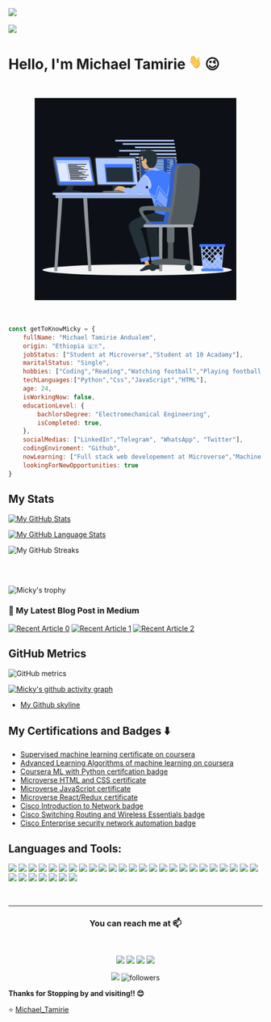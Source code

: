 ![](https://komarev.com/ghpvc/?username=Micky373)

<img src="https://img.shields.io/badge/Michael%20Tamirie-is%20Available for a Remote Work-greenyellow" />

<h1>Hello, I'm Michael Tamirie <img  src="https://raw.githubusercontent.com/ABSphreak/ABSphreak/master/gifs/Hi.gif" width="25px" height = "30px"> 😉</h1>

<br>

<p align = "center"><img src="./animation_500_kxa883sd.gif" alt="Michael Tamirie" width = "400px" height = "400px"/></p>

<br>

``` JavaScript
const getToKnowMicky = {
    fullName: "Michael Tamirie Andualem",
    origin: "Ethiopia 🇪🇹",
    jobStatus: ["Student at Microverse","Student at 10 Acadamy"],
    maritalStatus: "Single",
    hobbies: ["Coding","Reading","Watching football","Playing football games","Solving puzzles"],
    techLanguages:["Python","Css","JavaScript","HTML"],
    age: 24,
    isWorkingNow: false,
    educationLevel: {
        bachlorsDegree: "Electromechanical Engineering",
        isCompleted: true,
    },
    socialMedias: ["LinkedIn","Telegram", "WhatsApp", "Twitter"],
    codingEnviroment: "Github",
    nowLearning: ["Full stack web developement at Microverse","Machine learning ,Artificial intelligence (AI) and WEB3 at 10Acadamy"],
    lookingForNewOpportunities: true    
}

 ```
 
 ## My Stats

[![My GitHub Stats](https://github-readme-stats.vercel.app/api/?username=Micky373&count_private=true&theme=buefy&showicons=true)](https://github-readme-stats.vercel.app/api/?username=Micky373&count_private=true&theme=buefy&showicons=true)

[![My GitHub Language Stats](https://github-readme-stats.vercel.app/api/top-langs/?username=Micky373&langs_count=5&theme=buefy)](https://github-readme-stats.vercel.app/api/top-langs/?username=Micky373&langs_count=5&theme=buefy)

![My GitHub Streaks](https://github-readme-streak-stats.herokuapp.com/?user=Micky373&)

<br />
<br />

![Micky's trophy](https://github-profile-trophy.vercel.app/?username=Micky373&theme=nord&column=7&margin-w=10&margin-h=15)

### 📝 My Latest Blog Post in Medium

<a target="_blank" href="https://github-readme-medium-recent-article.vercel.app/medium/@michaeltamirie/0"><img src="https://github-readme-medium-recent-article.vercel.app/medium/@michaeltamirie/0" alt="Recent Article 0"></a>
<a target="_blank" href="https://github-readme-medium-recent-article.vercel.app/medium/@michaeltamirie/1"><img src="https://github-readme-medium-recent-article.vercel.app/medium/@michaeltamirie/1" alt="Recent Article 1"></a>
<a target="_blank" href="https://github-readme-medium-recent-article.vercel.app/medium/@michaeltamirie/2"><img src="https://github-readme-medium-recent-article.vercel.app/medium/@michaeltamirie/2" alt="Recent Article 2"></a> <br>

## GitHub Metrics

![GitHub metrics](https://metrics.lecoq.io/Micky373)

[![Micky's github activity graph](https://activity-graph.herokuapp.com/graph?username=Micky373&theme=dracula)](https://github.com/Micky373/github-readme-activity-graph)

- [My Github skyline](https://skyline.github.com/micky373/2021)
## My Certifications and Badges :arrow_down:

- [Supervised machine learning certificate on coursera ](https://coursera.org/share/9a687fb9d7457d5a692d4abc28c75fd2)
- [Advanced Learning Algorithms of machine learning on coursera](https://coursera.org/share/080827bd0be5f295ea6d846568222b76)
- [Coursera ML with Python certifcation badge ](https://www.credly.com/badges/14597204-09ab-46a2-a321-8fe9aeedc4a1/public_url)
- [Microverse HTML and CSS certificate](https://www.credential.net/1243efa2-6872-4030-bb30-a98da4a72798#gs.pk847n)
- [Microverse JavaScript certificate](https://www.credential.net/d56ae1f1-88b2-4256-87a5-0ec6fe8f3bd7)
- [Microverse React/Redux certificate](https://www.credential.net/50c50c5d-5da5-4a3a-90f2-dc61c5b84f1a)
- [Cisco Introduction to Network badge](https://www.credly.com/badges/769bfab6-93d3-410d-a042-514bf7de5a6c/public_url)
- [Cisco Switching Routing and Wireless Essentials badge ](https://www.credly.com/badges/9e941554-fab1-4910-8229-ab1ee8543d96/public_url)
- [Cisco Enterprise security network automation badge](https://www.credly.com/badges/afc01cbc-05ca-4c06-9a01-fb8dcf653281/public_url) 

## Languages and Tools:  

<p align="left"><img src = "https://img.shields.io/badge/-HTML5-E34F26?style=flat&logo=html5&logoColor=white">
<img src = "https://img.shields.io/badge/-CSS3-1572B6?style=flat&logo=css3&logoColor=white">
<img src="https://img.shields.io/badge/-JavaScript-eed718?style=flat&logo=javascript&logoColor=ffffff">
<img src="https://img.shields.io/badge/Python-3776AB?style=flat&logo=python&logoColor=white">
<img src="https://img.shields.io/badge/C-00599C?style=flat&logo=c&logoColor=white">
<img src="http://img.shields.io/badge/-Git-F1502F?style=flat&logo=git&logoColor=FFFFFF">
<img src="http://img.shields.io/badge/-Github-000000?style=flat&logo=github&logoColor=FFFFFF">
<img src="http://img.shields.io/badge/-VS%20Code-007ACC?style=flat&logo=visual%20studio%20code&logoColor=white">
<img src = "https://img.shields.io/badge/Linux-FCC624?style=flat&logo=Linux&logoColor=white">
<img src = "https://img.shields.io/badge/Kali%20Linux-557C94?style=flat&logo=Kalilinux&logoColor=white">
<img src = "https://img.shields.io/badge/Bash-4EAA25?style=flat&logo=gnubash&logoColor=white">
<img src = "https://img.shields.io/badge/Npm-CB3837?style=flat&logo=npm&logoColor=white">
<img src = "https://img.shields.io/badge/Wireshark-1679A7?style=flat&logo=wireshark&logoColor=white">
<img src = "https://img.shields.io/badge/Microsoft%20Word-2B579A?style=flat&logo=microsoftword&logoColor=white">
<img src = "https://img.shields.io/badge/Vim-019733?style=flat&logo=vim&logoColor=white">
<img src = "https://img.shields.io/badge/jQuery-0769AD?style=flat&logo=jQuery&logoColor=white">
<img src = "https://img.shields.io/badge/Node.js-339933?style=flat&logo=Node.js&logoColor=white">
<img src = "https://img.shields.io/badge/Puppet-FFAE1A?style=flat&logo=puppet&logoColor=white">
<img src = "https://img.shields.io/badge/WordPress-21759B?style=flat&logo=wordpress&logoColor=white">
<img src = "https://img.shields.io/badge/FastAPI-009688?style=flat&logo=fastapi&logoColor=white">
<img src = "https://img.shields.io/badge/Ruby-CC342D?style=flat&logo=ruby&logoColor=white">
<img src = "https://img.shields.io/badge/Postman-FF6C37?style=flat&logo=postman&logoColor=white">
<img src = "https://img.shields.io/badge/Trello-0052CC?style=flat&logo=trello&logoColor=white">
<img src = "https://img.shields.io/badge/Cisco-0052CC?style=flat&logo=Cisco&logoColor=white">
<img src = "https://img.shields.io/badge/Pandas-CC342D?style=flat&logo=Pandas&logoColor=white">
<img src = "https://img.shields.io/badge/Numpy-0052CC?style=flat&logo=Numpy&logoColor=white">
<img src = "https://img.shields.io/badge/Keras-1679A7?style=flat&logo=Keras&logoColor=white">
<img src = "https://img.shields.io/badge/Tensorflow-CC342D?style=flat&logo=Tensorflow&logoColor=white">
<img src = "https://img.shields.io/badge/mlflow-019733?style=flat&logo=mlflow&logoColor=white">
<img src = "https://img.shields.io/badge/dvc-1572B6?style=flat&logo=dvc&logoColor=white">
<img src = "https://img.shields.io/badge/docker-F1502F?style=flat&logo=docker&logoColor=white">
<img src = "https://img.shields.io/badge/medium-696969?style=flat&logo=medium&logoColor=white">
</p>
<br/>

____

<h3 align="center"> You can reach me at 📫 </h3>
<br />
<p align="center">
<a href="https://www.linkedin.com/in/michael-tamirie-288a331ab/"><img src="https://img.shields.io/badge/linkedin-%230077B5.svg?&style=for-the-badge&logo=linkedin&logoColor=white"/></a>
<a href="https://www.instagram.com/mickyta12/"><img src="https://img.shields.io/badge/instagram-%23E4405F.svg?&style=for-the-badge&logo=instagram&logoColor=white"/></a>
<a href="https://mailto:michaeltamirie@gmail.com"><img src="https://img.shields.io/badge/-Gmail-%23333?style=for-the-badge&logo=gmail&logoColor=white" target="_blank"/></a>
<a href="https://medium.com/@michaeltamirie"><img src="https://img.shields.io/badge/-Medium-%11111?style=for-the-badge&logo=medium&logoColor=white" target="_blank"/></a>
<p align = "center"><a href="https://github.com/Micky373">
<a href="https://www.youtube.com/channel/UCs-Hs4jmvzfyKyN8Km3d6Hw"><img src="https://img.shields.io/badge/youtube-%23E4405F.svg?&style=for-the-badge&logo=youtube&logoColor=white"/></a>
<img alt="followers" title="Follow me on Github" src="https://img.shields.io/github/followers/Micky373?color=236ad3&labelColor=1155ba&style=for-the-badge&logo=github&label=Follow"/></a></p>
</p>

**Thanks for Stopping by and visiting!! 😊**

<p align="center">

⭐️ [Michael_Tamirie](https://github.com/Micky373)

</p>
